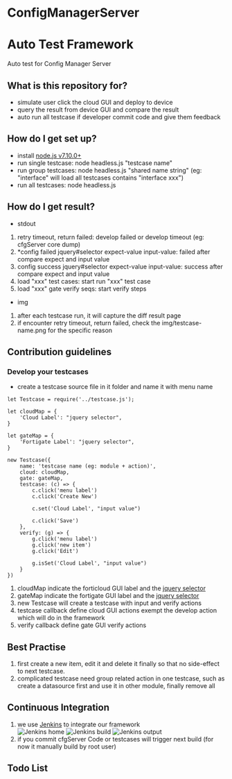 # ConfigManagerServer

# Auto Test Framework
Auto test for Config Manager Server  

## What is this repository for?
* simulate user click the cloud GUI and deploy to device  
* query the result from device GUI and compare the result  
* auto run all testcase if developer commit code and give them feedback  

## How do I get set up?
* install [node.js v7.10.0+](https://nodejs.org/en/download/package-manager/)  
* run single testcase: node headless.js "testcase name"  
* run group testcases: node headless.js "shared name string" (eg: "interface" will load all testcases contains "interface xxx")  
* run all testcases: node headless.js  

## How do I get result?
* stdout  
1. retry timeout, return failed: develop failed or develop timeout (eg: cfgServer core dump)  
2. *config failed jquery#selector expect-value input-value: failed after compare expect and input value  
2. config success jquery#selector expect-value input-value: success after compare expect and input value  
3. load "xxx" test cases: start run "xxx" test case  
4. load "xxx" gate verify seqs: start verify steps  

* img  
1. after each testcase run, it will capture the diff result page  
2. if encounter retry timeout, return failed, check the img/testcase-name.png for the specific reason  

## Contribution guidelines

### Develop your testcases
* create a testcase source file in it folder and name it with menu name  
~~~~
let Testcase = require('../testcase.js');

let cloudMap = {
    'Cloud Label': "jquery selector",
}

let gateMap = {
    'Fortigate Label': "jquery selector",
}

new Testcase({
    name: 'testcase name (eg: module + action)',
    cloud: cloudMap,
    gate: gateMap,
    testcase: (c) => {
        c.click('menu label')
        c.click('Create New')

        c.set('Cloud Label', "input value")

        c.click('Save')
    },
    verify: (g) => {
        g.click('menu label')
        g.click('new item')
        g.click('Edit')

        g.isSet('Cloud Label', "input value")
    }
})
~~~~
1. cloudMap indicate the forticloud GUI label and the [jquery selector](https://api.jquery.com/category/selectors/)  
2. gateMap indicate the fortigate GUI label and the [jquery selector](https://api.jquery.com/category/selectors/)  
3. new Testcase will create a testcase with input and verify actions  
4. testcase callback define cloud GUI actions exempt the develop action which will do in the framework  
5. verify callback define gate GUI verify actions  

## Best Practise
1. first create a new item, edit it and delete it finally so that no side-effect to next testcase.
2. complicated testcase need group related action in one testcase, such as create a datasource first and use it in other module, finally remove all  

## Continuous Integration
1. we use [Jenkins](http://172.16.94.162:8080/job/CfgServerIT) to integrate our framework  
![Jenkins home](doc/jenkins-home)
![Jenkins build](doc/jenkins-build)
![Jenkins output](doc/jenkins-output)
2. if you commit cfgServer Code or testcases will trigger next build (for now it manually build by root user)  

## Todo List
